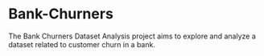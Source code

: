 # Bank-Churners
The Bank Churners Dataset Analysis project aims to explore and analyze a dataset related to customer churn in a bank.

